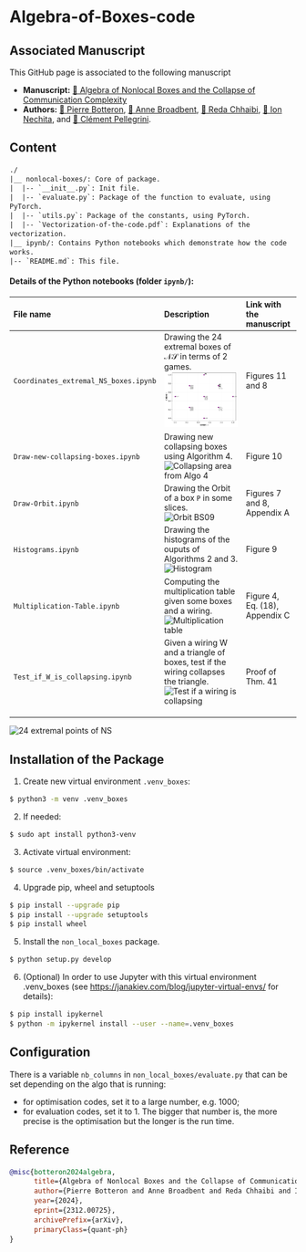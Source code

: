 # Algebra-of-Boxes-code

## Associated Manuscript
This GitHub page is associated to the following manuscript 
- <b>Manuscript:</b> [&#128195; Algebra of Nonlocal Boxes and the Collapse of Communication Complexity](https://arxiv.org/abs/2312.00725)
- <b>Authors:</b> 
[&#128100; Pierre Botteron](https://pierre-botteron.github.io/), 
[&#128100; Anne Broadbent](https://mysite.science.uottawa.ca/abroadbe/), 
[&#128100; Reda Chhaibi](https://www.math.univ-toulouse.fr/~rchhaibi/), 
[&#128100; Ion Nechita](https://ion.nechita.net/about/), and 
[&#128100; Clément Pellegrini](https://www.math.univ-toulouse.fr/~pellegri/).

## Content


```
./
|__ nonlocal-boxes/: Core of package. 
|  |-- `__init__.py`: Init file.
|  |-- `evaluate.py`: Package of the function to evaluate, using PyTorch.
|  |-- `utils.py`: Package of the constants, using PyTorch.
|  |-- `Vectorization-of-the-code.pdf`: Explanations of the vectorization.
|__ ipynb/: Contains Python notebooks which demonstrate how the code works.
|-- `README.md`: This file.
```
#### Details of the Python notebooks (folder `ipynb/`):

| File name | Description | Link with the manuscript |
| :------------ |:---------------| :-----|
| `Coordinates_extremal_NS_boxes.ipynb` | Drawing the 24 extremal boxes of $\mathcal{NS}$ in terms of $2$ games. ![24 extremal points of NS](https://github.com/Pierre-Botteron/Algebra-of-Boxes-code/blob/main/Images/24-extremal-points-of-NS.png) | Figures&nbsp;11 and&nbsp;8 |
| `Draw-new-collapsing-boxes.ipynb` | Drawing new collapsing boxes using Algorithm&nbsp;4. ![Collapsing area from Algo 4](Algebra-of-Boxes-code/blob/main/Images/Collapsing-area-from-Algo-4.png) | Figure&nbsp;10 |
| `Draw-Orbit.ipynb` | Drawing the Orbit of a box $\mathtt{P}$ in some slices. ![Orbit BS09](https://github.com/Pierre-Botteron/Algebra-of-Boxes-code/tree/main/Images/Orbit-BS09.png) | Figures&nbsp;7 and&nbsp;8, Appendix&nbsp;A |
| `Histograms.ipynb` | Drawing the histograms of the ouputs of Algorithms&nbsp;2 and&nbsp;3. ![Histogram](https://github.com/Pierre-Botteron/Algebra-of-Boxes-code/tree/main/Images/Histogram.png) | Figure&nbsp;9 |
| `Multiplication-Table.ipynb` | Computing the multiplication table given some boxes and a wiring. ![Multiplication table](https://github.com/Pierre-Botteron/Algebra-of-Boxes-code/tree/main/Images/Multiplication-table.png) | Figure&nbsp;4, Eq.&nbsp;(18), Appendix&nbsp;C |
| `Test_if_W_is_collapsing.ipynb` | Given a wiring $\mathsf{W}$ and a triangle of boxes, test if the wiring collapses the triangle. ![Test if a wiring is collapsing](https://github.com/Pierre-Botteron/Algebra-of-Boxes-code/tree/main/Images/Test-if-a-wiring-is-collapsing.png) | Proof of Thm.&nbsp;41 |

![24 extremal points of NS](https://github.com/Pierre-Botteron/Algebra-of-Boxes-code/tree/main/Images/24-extremal-points-of-NS.png)

## Installation of the Package

1. Create new virtual environment `.venv_boxes`:

```bash
$ python3 -m venv .venv_boxes
```

2. If needed:

```bash
$ sudo apt install python3-venv
```

3. Activate virtual environment:

```bash
$ source .venv_boxes/bin/activate
```

4. Upgrade pip, wheel and setuptools 

```bash
$ pip install --upgrade pip
$ pip install --upgrade setuptools
$ pip install wheel
```

5. Install the `non_local_boxes` package.

```bash
$ python setup.py develop
```

6. (Optional) In order to use Jupyter with this virtual environment .venv_boxes (see https://janakiev.com/blog/jupyter-virtual-envs/ for details):

```bash
$ pip install ipykernel
$ python -m ipykernel install --user --name=.venv_boxes
```

## Configuration
There is a variable `nb_columns` in `non_local_boxes/evaluate.py` that can be set depending on the algo that is running: 
- for optimisation codes, set it to a large number, e.g. 1000; 
- for evaluation codes, set it to 1.
The bigger that number is, the more precise is the optimisation but the longer is the run time.

## Reference

```bibtex
@misc{botteron2024algebra,
      title={Algebra of Nonlocal Boxes and the Collapse of Communication Complexity}, 
      author={Pierre Botteron and Anne Broadbent and Reda Chhaibi and Ion Nechita and Clément Pellegrini},
      year={2024},
      eprint={2312.00725},
      archivePrefix={arXiv},
      primaryClass={quant-ph}
}
```
